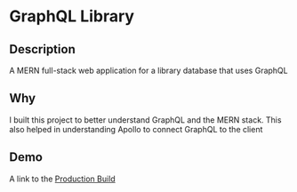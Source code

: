 # GraphQL Library

## Description
A MERN full-stack web application for a library database that uses GraphQL

## Why
I built this project to better understand GraphQL and the MERN stack. This also helped in understanding Apollo to connect GraphQL to the client

## Demo
A link to the <a target="_blank" href="https://stefansen-graphql-library.herokuapp.com/">Production Build</a>
